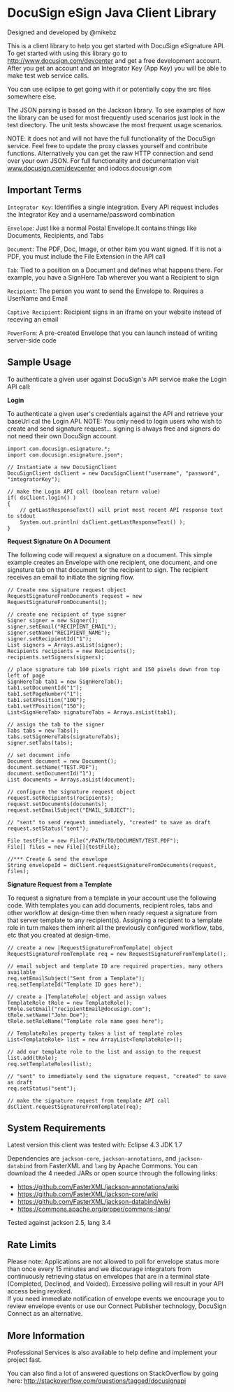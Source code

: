 DocuSign eSign Java Client Library
================================
Designed and developed by @mikebz

This is a client library to help you get started with DocuSign eSignature API.
To get started with using this library go to http://www.docusign.com/devcenter and get
a free development account.  After you get an account and an Integrator Key (App Key) 
you will be able to make test web service calls.

You can use eclipse to get going with it or potentially copy the src files somewhere
else.

The JSON parsing is based on the Jackson library.  To see examples of how the library
can be used for most frequently used scenarios just look in the test directory.  The unit
tests showcase the most frequent usage scenarios.
 
NOTE: it does not and will not have the full functionality of the DocuSign service.
Feel free to update the proxy classes yourself and contribute functions.
Alternatively you can get the raw HTTP connection and send over your own JSON.
For full functionality and documentation visit www.docusign.com/devcenter and iodocs.docusign.com


Important Terms
-------------------------

`Integrator Key`: Identifies a single integration. Every API 
request includes the Integrator Key and a 
username/password combination

`Envelope`: Just like a normal Postal Envelope.It contains 
things like Documents, Recipients, and Tabs

`Document`: The PDF, Doc, Image, or other item you want 
signed. If it is not a PDF, you must include the File 
Extension in the API call

`Tab`: Tied to a position on a Document and defines what 
happens there. For example, you have a SignHere Tab 
wherever you want a Recipient to sign

`Recipient`: The person you want to send the Envelope 
to. Requires a UserName and Email

`Captive Recipient`: Recipient signs in an iframe on your 
website instead of receving an email 

`PowerForm`: A pre-created Envelope that you can launch
instead of writing server-side code


Sample Usage
-------------------------

To authenticate a given user against DocuSign's API service make the Login API call: 

**Login**

To authenticate a given user's credentials against the API and retrieve your baseUrl cal the Login API.  NOTE: You only need to login users who wish to create and send signature request... signing is always free and signers do not need their own DocuSign account.

    import com.docusign.esignature.*;
    import com.docusign.esignature.json*;
    
    // Instantiate a new DocuSignClient 
    DocuSignClient dsClient = new DocuSignClient("username", "password", "integratorKey");

    // make the Login API call (boolean return value)
    if( dsClient.login() )
    {
        // getLastResponseText() will print most recent API response text to stdout
        System.out.println( dsClient.getLastResponseText() );
    }

**Request Signature On A Document**

The following code will request a signature on a document.  This simple example creates an Envelope with one recipient, one document, and one signature tab on that document for the recipient to sign.  The recipient receives an email to initiate the signing flow.  

    // Create new signature request object
    RequestSignatureFromDocuments request = new RequestSignatureFromDocuments();
    
    // create one recipient of type signer
    Signer signer = new Signer();
    signer.setEmail("RECIPIENT_EMAIL");
    signer.setName("RECIPIENT_NAME");
    signer.setRecipientId("1");
    List signers = Arrays.asList(signer);
    Recipients recipients = new Recipients();
    recipients.setSigners(signers);
    
    // place signature tab 100 pixels right and 150 pixels down from top left of page
    SignHereTab tab1 = new SignHereTab();
    tab1.setDocumentId("1"); 
    tab1.setPageNumber("1");
    tab1.setXPosition("100");
    tab1.setYPosition("150");		
    List<SignHereTab> signatureTabs = Arrays.asList(tab1);
    
    // assign the tab to the signer
    Tabs tabs = new Tabs();
    tabs.setSignHereTabs(signatureTabs);
    signer.setTabs(tabs);
    
    // set document info
    Document document = new Document();
    document.setName("TEST.PDF");
    document.setDocumentId("1");
    List documents = Arrays.asList(document);

    // configure the signature request object
    request.setRecipients(recipients);
    request.setDocuments(documents);
    request.setEmailSubject("EMAIL_SUBJECT");

    // "sent" to send request immediately, "created" to save as draft
    request.setStatus("sent");	

    File testFile = new File("/PATH/TO/DOCUMENT/TEST.PDF");
    File[] files = new File[]{testFile};

    //*** Create & send the envelope
    String envelopeId = dsClient.requestSignatureFromDocuments(request, files);
    

**Signature Request from a Template**

To request a signature from a template in your account use the following code.  With templates you can add documents, recipient roles, tabs and other workflow at design-time then when ready request a signature from that server template to any recipient(s).  Assigning a recipient to a template role in turn makes them inherit all the previously configured workflow, tabs, etc that you created at design-time. 

    // create a new |RequestSignatureFromTemplate| object
    RequestSignatureFromTemplate req = new RequestSignatureFromTemplate();
    
    // email subject and template ID are required properties, many others available
    req.setEmailSubject("Sent from a Template");
    req.setTemplateId("Template ID goes here");
    
    // create a |TemplateRole| object and assign values 
    TemplateRole tRole = new TemplateRole();
    tRole.setEmail("recipientEmail@docusign.com");
    tRole.setName("John Doe");
    tRole.setRoleName("Template role name goes here");
    
    // TemplateRoles property takes a list of template roles
    List<TemplateRole> list = new ArrayList<TemplateRole>();
    
    // add our template role to the list and assign to the request
    list.add(tRole);    
    req.setTemplateRoles(list);
    
    // "sent" to immediately send the signature request, "created" to save as draft
    req.setStatus("sent");
    
    // make the signature request from template API call
    dsClient.requestSignatureFromTemplate(req);


System Requirements
-------------------------

Latest version this client was tested with: Eclipse 4.3 JDK 1.7

Dependencies are `jackson-core`, `jackson-annotations`, and `jackson-databind` from FasterXML and `lang` by Apache Commons. You can download the 4 needed JARs or open source through the following links:

+ https://github.com/FasterXML/jackson-annotations/wiki
+ https://github.com/FasterXML/jackson-core/wiki
+ https://github.com/FasterXML/jackson-databind/wiki
+ https://commons.apache.org/proper/commons-lang/

Tested against jackson 2.5, lang 3.4


Rate Limits
-------------------------

Please note: Applications are not allowed to poll for envelope status more
than once every 15 minutes and we discourage integrators from continuously
retrieving status on envelopes that are in a terminal state (Completed, 
Declined, and Voided).  Excessive polling will result in your API access 
being revoked.  
If you need immediate notification of envelope events we encourage you to 
review envelope events or use our Connect Publisher technology, DocuSign 
Connect as an alternative.

More Information
-------------------------

Professional Services is also available to help define and implement your
project fast. 

You can also find a lot of answered questions on StackOverflow by going here:
http://stackoverflow.com/questions/tagged/docusignapi
